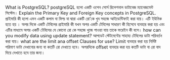 What is PostgreSQL?
postgreSQL হলো একটি ওপেন সোর্স রিলেশনাল ডাটাবেজ ম্যানেজমেন্ট সিস্টেম।
Explain the Primary Key and Foreign Key concepts in PostgreSQL.
প্রাইমারি কী হলো এমন একটি কলাম বা ফিল্ড যা দ্বারা একটি রো’কে খুব সহজে আইডেন্টিফাই করা যায়। এটি ইউনিক হতে হয় । অপর দিকে একটি টেবিলের প্রাইমারি কী যখন অপর একটি টেবিলের সাধারণ কী হিসেবে ব্যবহার করা হয় এবং এটির মাধ্যমে অপর একটি টেবিলের যে কোনো রো কে সহজে খুজে পাওয়া যায় তাকে ফরেইন কী বলে।
how can you modify data using update statement? 
আপডেট স্টেটমেন্টের সাহায্য টেবিলের ডাটা পরিবর্তন করা যায়। 
what are the limit ana offset Clauses for use? 
Limit ব্যবহার করা হয় নির্দিষ্ট পরিমাণ ডাটা দেখানোর জন্য বা কতটি রো দেখাতে হবে।  অপরদিকে offset ব্যবহার করা হয় কতটি ডাটা বা রো বাদ দিয়ে দেখাতে হবে তার জন্য। 

